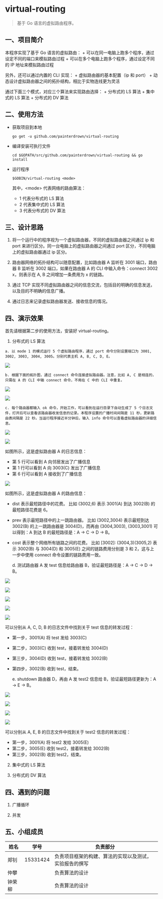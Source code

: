 # virtual-routing

 > 基于 Go 语言的虚拟路由程序。

## 一、项目简介

  本程序实现了基于 Go 语言的虚拟路由：
    + 可以在同一电脑上跑多个程序，通过设定不同的端口来模拟路由过程
    + 可以在多个电脑上跑多个程序，通过设定不同的 IP 地址来模拟路由过程

  另外，还可以通过内置的 CLI 实现：
    + 虚拟路由器的基本配置（ip 和 port）
    + 动态设计虚拟路由器之间的拓扑结构，相比于实物连线更为灵活

  通过下面三个模式，对应三个算法来实现路由选择：
    + 分布式的 LS 算法
    + 集中式的 LS 算法
    + 分布式的 DV 算法

## 二、使用方法

  + 获取项目到本地

    `go get -u github.com/painterdrown/virtual-routing`

  + 编译安装可执行文件

    `cd $GOPATH/src/github.com/painterdrown/virtual-routing && go install`

  + 运行程序

    `$GOBIN/virtual-routing <mode>`

    其中，\<mode\> 代表网络的路由算法：
      + 1 代表分布式的 LS 算法
      + 2 代表集中式的 LS 算法
      + 3 代表分布式的 DV 算法

## 三、设计思路

  1. 将一个运行中的程序视为一个虚拟路由器，不同的虚拟路由器之间通过 ip 和 port 来进行区分。同一台电脑上的虚拟路由器之间通过 port 区分，不同电脑上的虚拟路由器通过 ip 区分。

  2. 路由器网络的拓扑结构可以随意配置，比如路由器 A 监听在 3001 端口，路由器 B 监听在 3002 端口，如果在路由器 A 的 CLI 中输入命令：connect 3002 x，则表示在 A, B 之间增加一条费用为 x 的链路。

  3. 通过 TCP 实现不同虚拟路由器之间的信息交流，包括目的明确的信息发送，以及目的不明确的信息广播。

  4. 通过日志来记录虚拟路由器发送、接收信息的情况。

## 四、演示效果

  首先请根据第二步的使用方法，安装好 virtual-routing。

  1. 分布式的 LS 算法

    a. 以 mode 1 的模式运行 5 个虚拟路由程序，通过 port 命令分别设置端口为 3001, 3002, 3003, 3004, 3005。分别代表主机 A, B, C, D, E。

![](assets/images/1-a.png)

    b. 根据下面的拓扑图，通过 connect 命令连接虚拟路由器。注意，比如 A, C 是相连的，只需在 A 的 CLI 中输 connect 命令，不用在 C 中的 CLI 中重复。

![](assets/images/1-b-topo.png)

![](assets/images/1-b.png)

    c. 每个路由器都输入 ok 命令，开始工作，可以看到在运行目录下自动生成了 5 个日志文件，打开后可以查看该路由器收发信息的记录。本程序设置的广播时间间隔是 11 秒，更新路由表间隔是 22 秒。当运行程序接近半分钟后，输入 info 命令可以查看虚拟路由器的详细信息。

![](assets/images/1-c-logfile.png)

![](assets/images/1-c-log.png)

如图所示，这是虚拟路由器 A 的日志信息：
  + 第 5 行可以看到 A 向邻居发出了广播信息
  + 第 1 行可以看到 A 向 3003(C) 发出了广播信息
  + 第 6 行可以看到 A 接收到了广播信息

![](assets/images/1-c-info.png)
    
如图所示，这是虚拟路由器 A 的路由信息：
  + dist 表示最短路径中的花费。
    比如 (3002,6) 表示 3001(A) 到达 3002(B) 的最短路径花费是 6。
  + prev 表示最短路径中的上一跳路由器。
    比如 (3002,3004) 表示最短到达 3002(B) 的上一跳路由器是 3004(D)，而再由 (3004,3003), (3003,3001) 可以得到：A 到达 B 的最短路径是：A -> C -> D -> B。
  + cost 表示整个网络所有链路之间的花费。
    比如 [3002]: (3004,3)(3005,2) 表示 3002(B) 与 3004(D) 和 3005(E) 之间的链路费用分别是 3 和 2，这与上一步中使用 connect 命令设置的链路费用一致。

    d. 测试路由器 A 发 test 信息给路由器 B，验证最短路径是：A -> C -> D -> B。

![](assets/images/1-d-send.png)

![](assets/images/1-d-A.png)

![](assets/images/1-d-C.png)

![](assets/images/1-d-D.png)

![](assets/images/1-d-B.png)

可以分别从 A, C, D, B 的日志文件中找到关于 test 信息的转发过程：
  + 第一步，3001(A) 将 test 发给 3003(C)
  + 第二步，3003(C) 收到 test，接着转发给 3004(D)
  + 第三步，3004(D) 收到 test，接着转发给 3002(B)
  + 第四步，3002(B) 收到 test，结束。

    e. shutdown 路由器 D，再由 A 发 test2 信息给 B，验证最短路径更新为：A -> E -> B。

![](assets/images/1-e-exit.png)

![](assets/images/1-e-A.png)

![](assets/images/1-e-E.png)

![](assets/images/1-e-B.png)

可以分别从 A, E, B 的日志文件中找到关于 test2 信息的转发过程：
  + 第一步，3001(A) 将 test2 发给 3005(E)
  + 第二步，3005(E) 收到 test2，接着转发给 3002(B)
  + 第三步，3002(B) 收到 test2，结束。

  2. 集中式的 LS 算法

  3. 分布式的 DV 算法

## 四、遇到的问题

  1. 广播循环

  2. 并发

## 五、小组成员

  | 姓名   | 学号      | 负责部分                                       |
  | ----- | -------- | --------------------------------------------- |
  | 郑钊   | 15331424 | 负责项目框架的构建、算法的实现以及测试，实验报告的撰写 |
  | 仲攀   |          | 负责算法的设计                                  |
  | 钟荣柳 |          | 负责算法的设计                                   |
